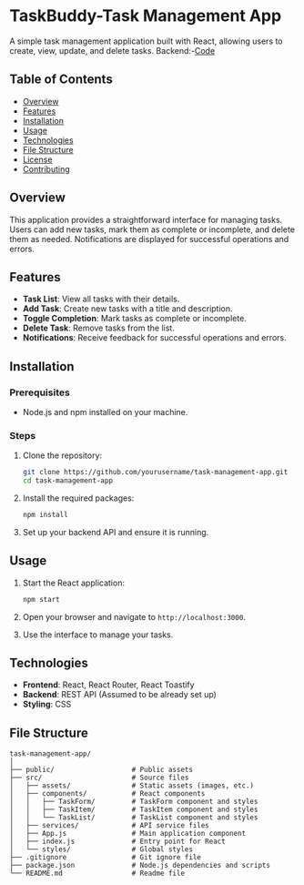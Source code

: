 # TaskBuddy-Task Management App

A simple task management application built with React, allowing users to create, view, update, and delete tasks.
Backend:-[Code](https://github.com/AvikshitChanda/Task-Buddy-Backend)
## Table of Contents

- [Overview](#overview)
- [Features](#features)
- [Installation](#installation)
- [Usage](#usage)
- [Technologies](#technologies)
- [File Structure](#file-structure)
- [License](#license)
- [Contributing](#contributing)

## Overview

This application provides a straightforward interface for managing tasks. Users can add new tasks, mark them as complete or incomplete, and delete them as needed. Notifications are displayed for successful operations and errors.

## Features

- **Task List**: View all tasks with their details.
- **Add Task**: Create new tasks with a title and description.
- **Toggle Completion**: Mark tasks as complete or incomplete.
- **Delete Task**: Remove tasks from the list.
- **Notifications**: Receive feedback for successful operations and errors.

## Installation

### Prerequisites

- Node.js and npm installed on your machine.

### Steps

1. Clone the repository:

    ```bash
    git clone https://github.com/yourusername/task-management-app.git
    cd task-management-app
    ```

2. Install the required packages:

    ```bash
    npm install
    ```

3. Set up your backend API and ensure it is running.

## Usage

1. Start the React application:

    ```bash
    npm start
    ```

2. Open your browser and navigate to `http://localhost:3000`.

3. Use the interface to manage your tasks.

## Technologies

- **Frontend**: React, React Router, React Toastify
- **Backend**: REST API (Assumed to be already set up)
- **Styling**: CSS

## File Structure

```plaintext
task-management-app/
│
├── public/                   # Public assets
├── src/                      # Source files
│   ├── assets/               # Static assets (images, etc.)
│   ├── components/           # React components
│   │   ├── TaskForm/         # TaskForm component and styles
│   │   ├── TaskItem/         # TaskItem component and styles
│   │   └── TaskList/         # TaskList component and styles
│   ├── services/             # API service files
│   ├── App.js                # Main application component
│   ├── index.js              # Entry point for React
│   └── styles/               # Global styles
├── .gitignore                # Git ignore file
├── package.json              # Node.js dependencies and scripts
└── README.md                 # Readme file
